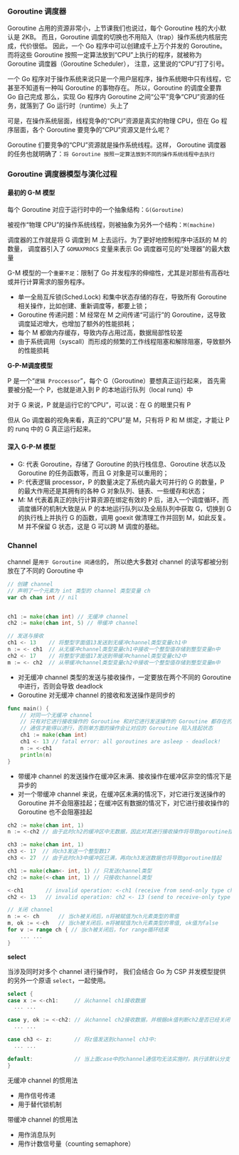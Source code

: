 ### Goroutine 调度器

Goroutine 占用的资源非常小，上节课我们也说过，每个 Goroutine 栈的大小默认是 2KB。
而且，Goroutine 调度的切换也不用陷入（trap）操作系统内核层完成，代价很低。
因此，一个 Go 程序中可以创建成千上万个并发的 Goroutine。
而将这些 Goroutine 按照一定算法放到“CPU”上执行的程序，就被称为  Goroutine 调度器（Goroutine Scheduler），
注意，这里说的“CPU”打了引号。


一个 Go 程序对于操作系统来说只是一个用户层程序，操作系统眼中只有线程，它甚至不知道有一种叫 Goroutine 的事物存在。
所以，Goroutine 的调度全要靠 Go 自己完成
那么，实现 Go 程序内 Goroutine 之间“公平”竞争“CPU”资源的任务，就落到了 Go 运行时（runtime）头上了

可是，在操作系统层面，线程竞争的“CPU”资源是真实的物理 CPU，但在 Go 程序层面，各个 Goroutine 要竞争的“CPU”资源又是什么呢？

Goroutine 们要竞争的“CPU”资源就是操作系统线程。这样，
Goroutine 调度器的任务也就明确了：`将 Goroutine 按照一定算法放到不同的操作系统线程中去执行`


### Goroutine 调度器模型与演化过程
#### 最初的 G-M 模型

每个 Goroutine 对应于运行时中的一个抽象结构：`G(Goroutine)`

被视作“物理 CPU”的操作系统线程，则被抽象为另外一个结构：`M(machine)`

调度器的工作就是将 G 调度到 M 上去运行。为了更好地控制程序中活跃的 M 的数量，
调度器引入了 `GOMAXPROCS` 变量来表示 Go 调度器可见的“处理器”的最大数量

G-M 模型的一个`重要不足`：限制了 Go 并发程序的伸缩性，尤其是对那些有高吞吐或并行计算需求的服务程序。

- 单一全局互斥锁(Sched.Lock) 和集中状态存储的存在，导致所有 Goroutine 相关操作，比如创建、重新调度等，都要上锁；
- Goroutine 传递问题：M 经常在 M 之间传递“可运行”的 Goroutine，这导致调度延迟增大，也增加了额外的性能损耗；
- 每个 M 都做内存缓存，导致内存占用过高，数据局部性较差
- 由于系统调用（syscall）而形成的频繁的工作线程阻塞和解除阻塞，导致额外的性能损耗

**G-P-M调度模型**

P 是一个“`逻辑 Proccessor`”，每个 G（Goroutine）要想真正运行起来，
首先需要被分配一个 P，也就是进入到 P 的本地运行队列（local runq）中

对于 G 来说，P 就是运行它的“CPU”，可以说：在 G 的眼里只有 P

但从 Go 调度器的视角来看，真正的“CPU”是 M，只有将 P 和 M 绑定，才能让 P 的 runq 中的 G 真正运行起来。

#### 深入 G-P-M 模型

- G: 代表 Goroutine，存储了 Goroutine 的执行栈信息、Goroutine 状态以及 Goroutine 的任务函数等，而且 G 对象是可以重用的；
- P: 代表逻辑 processor，P 的数量决定了系统内最大可并行的 G 的数量，P 的最大作用还是其拥有的各种 G 对象队列、链表、一些缓存和状态；
- M: M 代表着真正的执行计算资源在绑定有效的 P 后，进入一个调度循环，而调度循环的机制大致是从 P 的本地运行队列以及全局队列中获取 G，切换到 G 的执行栈上并执行 G 的函数，调用 goexit 做清理工作并回到 M，如此反复。M 并不保留 G 状态，这是 G 可以跨 M 调度的基础。

### Channel

channel 是`用于 Goroutine 间通信`的，
所以绝大多数对 channel 的读写都被分别放在了不同的 Goroutine 中

```go
// 创建 channel
// 声明了一个元素为 int 类型的 channel 类型变量 ch
var ch chan int // nil


ch1 := make(chan int) // 无缓冲 channel
ch2 := make(chan int, 5) // 带缓冲 channel
```

```go
// 发送与接收
ch1 <- 13    // 将整型字面值13发送到无缓冲channel类型变量ch1中
n := <- ch1  // 从无缓冲channel类型变量ch1中接收一个整型值存储到整型变量n中
ch2 <- 17    // 将整型字面值17发送到带缓冲channel类型变量ch2中
m := <- ch2  // 从带缓冲channel类型变量ch2中接收一个整型值存储到整型变量m中
```

- 对无缓冲 channel 类型的发送与接收操作，一定要放在两个不同的 Goroutine 中进行，否则会导致 deadlock
- Goroutine 对无缓冲 channel 的接收和发送操作是同步的

```go
func main() {
	// 对同一个无缓冲 channel
	// 只有对它进行接收操作的 Goroutine 和对它进行发送操作的 Goroutine 都存在的情况下
	// 通信才能得以进行，否则单方面的操作会让对应的 Goroutine 陷入挂起状态
    ch1 := make(chan int)
    ch1 <- 13 // fatal error: all goroutines are asleep - deadlock!
    n := <-ch1
    println(n)
}
```

- 带缓冲 channel 的发送操作在缓冲区未满、接收操作在缓冲区非空的情况下是异步的
- 对一个带缓冲 channel 来说，在缓冲区未满的情况下，对它进行发送操作的 Goroutine 并不会阻塞挂起；在缓冲区有数据的情况下，对它进行接收操作的 Goroutine 也不会阻塞挂起

```go
ch2 := make(chan int, 1)
n := <-ch2 // 由于此时ch2的缓冲区中无数据，因此对其进行接收操作将导致goroutine挂起

ch3 := make(chan int, 1)
ch3 <- 17  // 向ch3发送一个整型数17
ch3 <- 27  // 由于此时ch3中缓冲区已满，再向ch3发送数据也将导致goroutine挂起
```


```go
ch1 := make(chan<- int, 1) // 只发送channel类型
ch2 := make(<-chan int, 1) // 只接收channel类型

<-ch1       // invalid operation: <-ch1 (receive from send-only type chan<- int)
ch2 <- 13   // invalid operation: ch2 <- 13 (send to receive-only type <-chan int)
```

```go
// 关闭 channel
n := <- ch      // 当ch被关闭后，n将被赋值为ch元素类型的零值
m, ok := <-ch   // 当ch被关闭后，m将被赋值为ch元素类型的零值, ok值为false
for v := range ch { // 当ch被关闭后，for range循环结束
    ... ...
}
```

**select**

当涉及同时对多个 channel 进行操作时，
我们会结合 Go 为 CSP 并发模型提供的另外一个原语 `select`，一起使用。

```go
select {
case x := <-ch1:     // 从channel ch1接收数据
  ... ...

case y, ok := <-ch2: // 从channel ch2接收数据，并根据ok值判断ch2是否已经关闭
  ... ...

case ch3 <- z:       // 将z值发送到channel ch3中:
  ... ...

default:             // 当上面case中的channel通信均无法实施时，执行该默认分支
}
```

无缓冲 channel 的惯用法

- 用作信号传递
- 用于替代锁机制

带缓冲 channel 的惯用法

- 用作消息队列
- 用作计数信号量（counting semaphore）